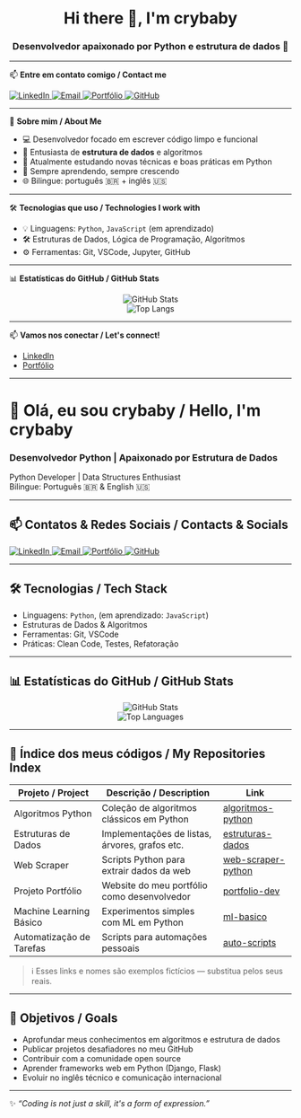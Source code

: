 <h1 align="center">Hi there 👋, I'm crybaby</h1>
<h3 align="center">Desenvolvedor apaixonado por Python e estrutura de dados 🐍</h3>

---

📫 **Entre em contato comigo / Contact me**

<p align="left">
  <a href="https://www.linkedin.com/in/seu-usuario" target="_blank">
    <img src="https://img.shields.io/badge/LinkedIn-0077B5?style=for-the-badge&logo=linkedin&logoColor=white" alt="LinkedIn" />
  </a>

  <a href="mailto:seu@email.com" target="_blank">
    <img src="https://img.shields.io/badge/Email-D14836?style=for-the-badge&logo=gmail&logoColor=white" alt="Email" />
  </a>

  <a href="https://seuportfolio.com" target="_blank">
    <img src="https://img.shields.io/badge/Portfólio-000000?style=for-the-badge&logo=notion&logoColor=white" alt="Portfólio" />
  </a>

  <a href="https://github.com/crybaby" target="_blank">
    <img src="https://img.shields.io/badge/GitHub-181717?style=for-the-badge&logo=github&logoColor=white" alt="GitHub" />
  </a>
</p>

---

🌟 **Sobre mim / About Me**

- 💻 Desenvolvedor focado em escrever código limpo e funcional  
- 🧠 Entusiasta de **estrutura de dados** e algoritmos  
- 🔭 Atualmente estudando novas técnicas e boas práticas em Python  
- 🌱 Sempre aprendendo, sempre crescendo  
- 🌐 Bilingue: português 🇧🇷 + inglês 🇺🇸

---

🛠 **Tecnologias que uso / Technologies I work with**

- 💡 Linguagens: `Python`, `JavaScript` (em aprendizado)  
- 🛠 Estruturas de Dados, Lógica de Programação, Algoritmos  
- ⚙️ Ferramentas: Git, VSCode, Jupyter, GitHub

---

📊 **Estatísticas do GitHub / GitHub Stats**

<div align="center">
  <img src="https://github-readme-stats.vercel.app/api?username=crybaby&show_icons=true&theme=tokyonight" alt="GitHub Stats" />
  <br/>
  <img src="https://github-readme-stats.vercel.app/api/top-langs/?username=crybaby&layout=compact&theme=tokyonight" alt="Top Langs" />
</div>

---

📫 **Vamos nos conectar / Let's connect!**

- [LinkedIn](https://www.linkedin.com/in/seu-usuario)
- [Portfólio](https://seuportfolio.com)

---
# 👋 Olá, eu sou **crybaby** / Hello, I'm **crybaby**

### Desenvolvedor Python | Apaixonado por Estrutura de Dados  
Python Developer | Data Structures Enthusiast  
Bilingue: Português 🇧🇷 & English 🇺🇸

---

## 📫 Contatos & Redes Sociais / Contacts & Socials

<p align="left">
  <a href="https://www.linkedin.com/in/seu-usuario" target="_blank">
    <img src="https://img.shields.io/badge/LinkedIn-0077B5?style=for-the-badge&logo=linkedin&logoColor=white" alt="LinkedIn" />
  </a>
  <a href="mailto:seu@email.com" target="_blank">
    <img src="https://img.shields.io/badge/Email-D14836?style=for-the-badge&logo=gmail&logoColor=white" alt="Email" />
  </a>
  <a href="https://seuportfolio.com" target="_blank">
    <img src="https://img.shields.io/badge/Portfólio-000000?style=for-the-badge&logo=aboutdotme&logoColor=white" alt="Portfólio" />
  </a>
  <a href="https://github.com/crybaby" target="_blank">
    <img src="https://img.shields.io/badge/GitHub-181717?style=for-the-badge&logo=github&logoColor=white" alt="GitHub" />
  </a>
</p>

---

## 🛠 Tecnologias / Tech Stack

- Linguagens: `Python`, (em aprendizado: `JavaScript`)  
- Estruturas de Dados & Algoritmos  
- Ferramentas: Git, VSCode  
- Práticas: Clean Code, Testes, Refatoração

---

## 📊 Estatísticas do GitHub / GitHub Stats

<div align="center">
  <img src="https://github-readme-stats.vercel.app/api?username=crybaby&show_icons=true&theme=tokyonight" alt="GitHub Stats" />
  <br/>
  <img src="https://github-readme-stats.vercel.app/api/top-langs/?username=crybaby&layout=compact&theme=tokyonight" alt="Top Languages" />
</div>

---

## 📁 Índice dos meus códigos / My Repositories Index

| Projeto / Project | Descrição / Description | Link |
|-------------------|---------------------------|------|
| Algoritmos Python | Coleção de algoritmos clássicos em Python | [algoritmos-python](https://github.com/crybaby/algoritmos-python) |
| Estruturas de Dados | Implementações de listas, árvores, grafos etc. | [estruturas-dados](https://github.com/crybaby/estruturas-dados) |
| Web Scraper | Scripts Python para extrair dados da web | [web-scraper-python](https://github.com/crybaby/web-scraper-python) |
| Projeto Portfólio | Website do meu portfólio como desenvolvedor | [portfolio-dev](https://github.com/crybaby/portfolio-dev) |
| Machine Learning Básico | Experimentos simples com ML em Python | [ml-basico](https://github.com/crybaby/ml-basico) |
| Automatização de Tarefas | Scripts para automações pessoais | [auto-scripts](https://github.com/crybaby/auto-scripts) |

> ℹ️ Esses links e nomes são exemplos fictícios — substitua pelos seus reais.

---

## 🎯 Objetivos / Goals

- Aprofundar meus conhecimentos em algoritmos e estrutura de dados  
- Publicar projetos desafiadores no meu GitHub  
- Contribuir com a comunidade open source  
- Aprender frameworks web em Python (Django, Flask)  
- Evoluir no inglês técnico e comunicação internacional

---

✨ *“Coding is not just a skill, it's a form of expression.”*  
